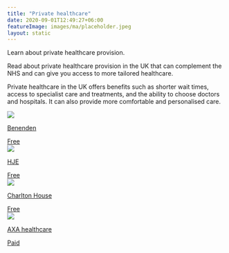 ```yaml
---
title: "Private healthcare"
date: 2020-09-01T12:49:27+06:00
featureImage: images/ma/placeholder.jpeg
layout: static
---
```


Learn about private healthcare provision.

Read about private healthcare provision in the UK that can complement the NHS and can give you access to more tailored healthcare.

Private healthcare in the UK offers benefits such as shorter wait times, access to specialist care and treatments, and the ability to choose doctors and hospitals. It can also provide more comfortable and personalised care.

<a class="ma-link" href="https://www.benenden.co.uk/"><div class="ma-card ma-card-Health"><div class="ma-icon"><img src ="/images/Icon-check - health - opacity.svg"/></div><div class="ma-name"><p>Benenden</p></div><div class="ma-paid-text"><span>Free</span></div></div></a><a class="ma-link" href="https://hje.org.uk/the-many-benefits-of-private-healthcare/"><div class="ma-card ma-card-Health"><div class="ma-icon"><img src ="/images/Icon-check - health - opacity.svg"/></div><div class="ma-name"><p>HJE</p></div><div class="ma-paid-text"><span>Free</span></div></div></a><a class="ma-link" href="https://charltonhousewealthmanagement.co.uk/7-important-reasons-why-you-need-private-medical-insurance/"><div class="ma-card ma-card-Health"><div class="ma-icon"><img src ="/images/Icon-check - health - opacity.svg"/></div><div class="ma-name"><p>Charlton House</p></div><div class="ma-paid-text"><span>Free</span></div></div></a><a class="ma-link" href="https://www.axappphealthcare.co.uk/affiliate-business-quote/"><div class="ma-card ma-card-Health"><div class="ma-icon"><img src ="/images/Icon-pound - health - opacity.svg"/></div><div class="ma-name"><p>AXA healthcare</p></div><div class="ma-paid-text"><span>Paid</span></div></div></a>  

<br/><br/>






